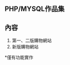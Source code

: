 PHP/MYSQL作品集
--------------------------------------------------------------
內容
---------------------------------------------------------------
1. 第一、二版購物網站
2. 新版購物網站


*僅有功能實作
